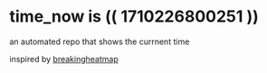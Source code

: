 # time_now is (( 1710226800251 ))

an automated repo that shows the currnent time

inspired by [breakingheatmap](https://github.com/breakingheatmap/breakingheatmap)